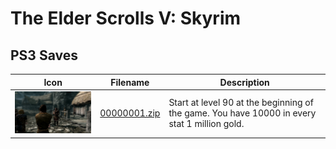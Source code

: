 # The Elder Scrolls V: Skyrim

## PS3 Saves

| Icon | Filename | Description |
|------|----------|-------------|
| ![The Elder Scrolls V: Skyrim](ICON0.PNG) | [00000001.zip](00000001.zip) | Start at level 90 at the beginning of the game. You have 10000 in every stat 1 million gold. |
